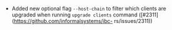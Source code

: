 - Added new optional flag `--host-chain` to filter which clients are upgraded when
  running `upgrade clients` command ([#2311](https://github.com/informalsystems/ibc-
  rs/issues/2311))